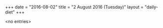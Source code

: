 +++
date = "2016-08-02"
title = "2 August 2016 (Tuesday)"
layout = "daily-diet"
+++


\<no entries\>

